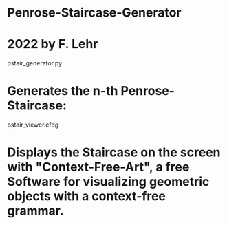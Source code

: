 # Penrose-Staircase-Generator
# 2022 by F. Lehr

pstair_generator.py
# Generates the n-th Penrose-Staircase:

pstair_viewer.cfdg
# Displays the Staircase on the screen with "Context-Free-Art", a free Software for visualizing geometric objects with a context-free grammar.


